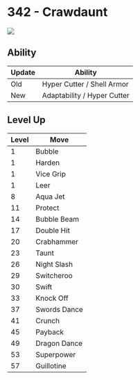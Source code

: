 # 342 - Crawdaunt
![][342]

## Ability

Update | Ability
---    | ---
Old    | Hyper Cutter / Shell Armor
New    | Adaptability / Hyper Cutter

## Level Up

Level | Move
---   | ---
  1   | Bubble
  1   | Harden
  1   | Vice Grip
  1   | Leer
  8   | Aqua Jet
 11   | Protect
 14   | Bubble Beam
 17   | Double Hit
 20   | Crabhammer
 23   | Taunt
 26   | Night Slash
 29   | Switcheroo
 30   | Swift
 33   | Knock Off
 37   | Swords Dance
 41   | Crunch
 45   | Payback
 49   | Dragon Dance
 53   | Superpower
 57   | Guillotine



[342]: /img/pokemon/342.png

